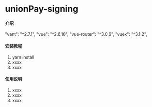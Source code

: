 # unionPay-signing

#### 介绍
"vant": "^2.7.1",
"vue": "^2.6.10",
"vue-router": "^3.0.6",
"vuex": "^3.1.2",

#### 安装教程

1. yarn install
2. xxxx
3. xxxx

#### 使用说明

1. xxxx
2. xxxx
3. xxxx
